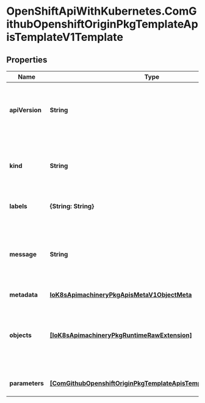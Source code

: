 # OpenShiftApiWithKubernetes.ComGithubOpenshiftOriginPkgTemplateApisTemplateV1Template

## Properties
Name | Type | Description | Notes
------------ | ------------- | ------------- | -------------
**apiVersion** | **String** | APIVersion defines the versioned schema of this representation of an object. Servers should convert recognized schemas to the latest internal value, and may reject unrecognized values. More info: http://releases.k8s.io/HEAD/docs/devel/api-conventions.md#resources | [optional] 
**kind** | **String** | Kind is a string value representing the REST resource this object represents. Servers may infer this from the endpoint the client submits requests to. Cannot be updated. In CamelCase. More info: http://releases.k8s.io/HEAD/docs/devel/api-conventions.md#types-kinds | [optional] 
**labels** | **{String: String}** | labels is a optional set of labels that are applied to every object during the Template to Config transformation. | [optional] 
**message** | **String** | message is an optional instructional message that will be displayed when this template is instantiated. This field should inform the user how to utilize the newly created resources. Parameter substitution will be performed on the message before being displayed so that generated credentials and other parameters can be included in the output. | [optional] 
**metadata** | [**IoK8sApimachineryPkgApisMetaV1ObjectMeta**](IoK8sApimachineryPkgApisMetaV1ObjectMeta.md) | Standard object&#39;s metadata. | [optional] 
**objects** | [**[IoK8sApimachineryPkgRuntimeRawExtension]**](IoK8sApimachineryPkgRuntimeRawExtension.md) | objects is an array of resources to include in this template. If a namespace value is hardcoded in the object, it will be removed during template instantiation, however if the namespace value is, or contains, a ${PARAMETER_REFERENCE}, the resolved value after parameter substitution will be respected and the object will be created in that namespace. | 
**parameters** | [**[ComGithubOpenshiftOriginPkgTemplateApisTemplateV1Parameter]**](ComGithubOpenshiftOriginPkgTemplateApisTemplateV1Parameter.md) | parameters is an optional array of Parameters used during the Template to Config transformation. | [optional] 


